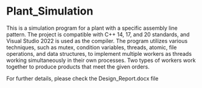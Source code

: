 # Plant_Simulation
This is a simulation program for a plant with a specific assembly line pattern. The project is compatible with C++ 14, 17, and 20 standards, and Visual Studio 2022 is used as the compiler. The program utilizes various techniques, such as mutex, condition variables, threads, atomic, file operations, and data structures, to implement multiple workers as threads working simultaneously in their own processes. Two types of workers work together to produce products that meet the given orders.

For further details, please check the Design_Report.docx file
